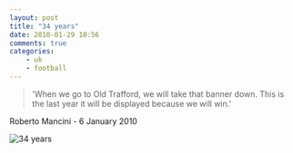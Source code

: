 ```yaml
---
layout: post
title: "34 years"
date: 2010-01-29 10:56
comments: true
categories:
    - uk
    - football
---
```

<blockquote>
'When we go to Old Trafford, we will take that banner down. 
This is the last year it will be displayed because we will win.'
</blockquote>
<p>
Roberto Mancini - 6 January 2010
</p>
<img src="http://static.guim.co.uk/sys-images/Football/Pix/pictures/2010/1/27/1264634240963/Manchester-United-fans-di-001.jpg" alt="34 years" />


